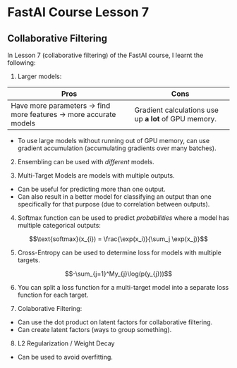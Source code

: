 # FastAI Course Lesson 7
## Collaborative Filtering
In Lesson 7 (collaborative filtering) of the FastAI course, I learnt the following:
1. Larger models:

| Pros | Cons |
|-|-|
| Have more parameters -> find more features -> more accurate models | Gradient calculations use up **a lot** of GPU memory.

* To use large models without running out of GPU memory, can use gradient accumulation (accumulating gradients over many batches).

2. Ensembling can be used with *different* models.

3. Multi-Target Models are models with multiple outputs.
* Can be useful for predicting more than one output.
* Can also result in a better model for classifying an output than one specifically for that purpose (due to correlation between outputs).

4. Softmax function can be used to predict *probabilities* where a model has multiple categorical outputs:

$$\text{softmax}(x_{i}) = \frac{\exp(x_i)}{\sum_j \exp(x_j)}$$

5. Cross-Entropy can be used to determine loss for models with multiple targets.

$$-\sum_{j=1}^My_{j}\log(p(y_{j}))$$

6. You can split a loss function for a multi-target model into a separate loss function for each target.

7. Colaborative Filtering:
* Can use the dot product on latent factors for collaborative filtering.
* Can create latent factors (ways to group something).

8. L2 Regularization / Weight Decay
* Can be used to avoid overfitting.

